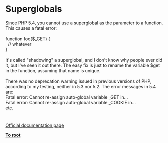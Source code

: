 # Superglobals




<div class="phpcode"><span class="html">
Since PHP 5.4, you cannot use a superglobal as the parameter to a function. This causes a fatal error:<br><br>function foo($_GET) {<br>&#xA0; // whatever<br>}<br><br>It&apos;s called &quot;shadowing&quot; a superglobal, and I don&apos;t know why people ever did it, but I&apos;ve seen it out there. The easy fix is just to rename the variable $get in the function, assuming that name is unique. <br><br>There was no deprecation warning issued in previous versions of PHP, according to my testing, neither in 5.3 nor 5.2. The error messages in 5.4 are:<br>Fatal error: Cannot re-assign auto-global variable _GET in...<br>Fatal error: Cannot re-assign auto-global variable _COOKIE in...<br>etc.</span>
</div>
  

#

[Official documentation page](https://www.php.net/manual/en/language.variables.superglobals.php)

**[To root](/)**